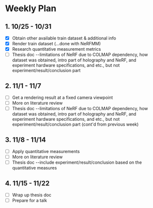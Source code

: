 # Weekly Plan
## 1. 10/25 - 10/31
- [x] Obtain other available train dataset & additional info
- [x] Render train dataset (...done with NeRFMM)
- [x] Research quantitative measurement metrics
- [ ] Thesis doc --limitations of NeRF due to COLMAP dependency, how dataset was obtained, intro part of holography and NeRF, and experiment hardware specifications, and etc., but not experiment/result/conclusion part 

## 2. 11/1 - 11/7
- [ ] Get a rendering result at a fixed camera viewpoint
- [ ] More on literature review
- [ ] Thesis doc --limitations of NeRF due to COLMAP dependency, how dataset was obtained, intro part of holography and NeRF, and experiment hardware specifications, and etc., but not experiment/result/conclusion part (cont'd from previous week)

## 3. 11/8 - 11/14
- [ ] Apply quantitative measurements
- [ ] More on literature review
- [ ] Thesis doc --include experiment/result/conclusion based on the quantitative measures

## 4. 11/15 - 11/22
- [ ] Wrap up thesis doc
- [ ] Prepare for a talk